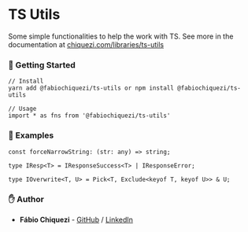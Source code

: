 # TS Utils

Some simple functionalities to help the work with TS. See more in the documentation at [chiquezi.com/libraries/ts-utils](https://www.chiquezi.com/libraries/ts-utils)

### 🚀 Getting Started

```
// Install
yarn add @fabiochiquezi/ts-utils or npm install @fabiochiquezi/ts-utils

// Usage
import * as fns from '@fabiochiquezi/ts-utils'
```

### 📡 Examples

```
const forceNarrowString: (str: any) => string;

type IResp<T> = IResponseSuccess<T> | IResponseError;

type IOverwrite<T, U> = Pick<T, Exclude<keyof T, keyof U>> & U;
```

### ✋ Author

- **Fábio Chiquezi** - [GitHub](https://github.com/fabiochiquezi) / [LinkedIn](https://www.linkedin.com/in/fabiochiquezi/)
